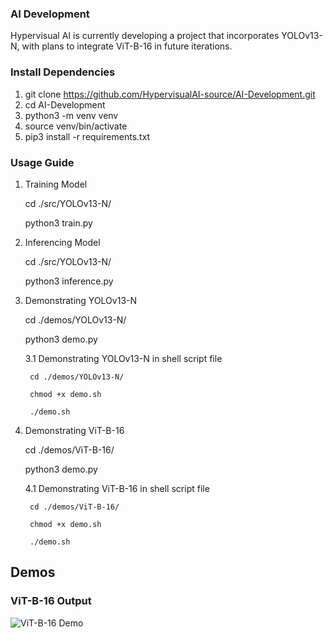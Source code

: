 
### AI Development                                                                                        
Hypervisual AI is currently developing a project that incorporates YOLOv13-N, with plans to integrate ViT-B-16 in future iterations.
                                                                                                    
### Install Dependencies                                                              
1. git clone https://github.com/HypervisualAI-source/AI-Development.git                      
2. cd AI-Development
3. python3 -m venv venv
4. source venv/bin/activate
5. pip3 install -r requirements.txt

### Usage Guide
1. Training Model

    cd ./src/YOLOv13-N/
   
	python3 train.py      
	
3. Inferencing Model
   
    cd ./src/YOLOv13-N/
                      
	python3 inference.py

5. Demonstrating YOLOv13-N
   
    cd ./demos/YOLOv13-N/
   
	python3 demo.py 

    3.1 Demonstrating YOLOv13-N in shell script file
   
        cd ./demos/YOLOv13-N/

        chmod +x demo.sh
   
	    ./demo.sh

7. Demonstrating ViT-B-16
   
    cd ./demos/ViT-B-16/
   
	python3 demo.py                  
                                       
    4.1 Demonstrating ViT-B-16 in shell script file
   
        cd ./demos/ViT-B-16/
   
        chmod +x demo.sh
   
	    ./demo.sh

## Demos

### ViT-B-16 Output
![ViT-B-16 Demo](demos/Vlt-B-16/source/vit_output.gif)












